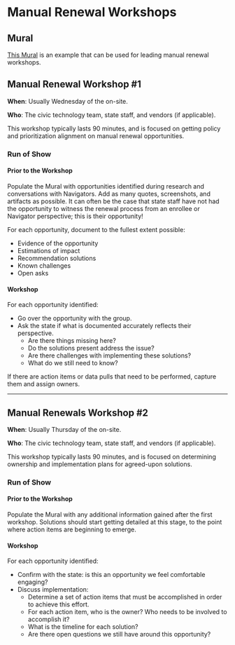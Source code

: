 # Manual Renewal Workshops

## Mural

[This Mural](https://app.mural.co/t/usdigitalservice0135/m/usdigitalservice0135/1697052362571/66767314b193563c9b9af6445333205e317489cc?sender=u46dc9256beb1576a38081536) is an example that can be used for leading manual renewal workshops.

## Manual Renewal Workshop #1

**When**: Usually Wednesday of the on-site.

**Who**: The civic technology team, state staff, and vendors (if applicable).

This workshop typically lasts 90 minutes, and is focused on getting policy and prioritization alignment on manual renewal opportunities.

### Run of Show

#### Prior to the Workshop

Populate the Mural with opportunities identified during research and conversations with Navigators. Add as many quotes, screenshots, and artifacts as possible. It can often be the case that state staff have not had the opportunity to witness the renewal process from an enrollee or Navigator perspective; this is their opportunity!

For each opportunity, document to the fullest extent possible:
  - Evidence of the opportunity
  - Estimations of impact
  - Recommendation solutions
  - Known challenges
  - Open asks

#### Workshop

For each opportunity identified:
  - Go over the opportunity with the group.
  - Ask the state if what is documented accurately reflects their perspective.
    - Are there things missing here?
    - Do the solutions present address the issue?
    - Are there challenges with implementing these solutions?
    - What do we still need to know?

If there are action items or data pulls that need to be performed, capture them and assign owners.

---

## Manual Renewals Workshop #2

**When**: Usually Thursday of the on-site.

**Who**: The civic technology team, state staff, and vendors (if applicable).

This workshop typically lasts 90 minutes, and is focused on determining ownership and implementation plans for agreed-upon solutions.

### Run of Show

#### Prior to the Workshop

Populate the Mural with any additional information gained after the first workshop. Solutions should start getting detailed at this stage, to the point where action items are beginning to emerge.

#### Workshop

For each opportunity identified:
  - Confirm with the state: is this an opportunity we feel comfortable engaging?
  - Discuss implementation:
    - Determine a set of action items that must be accomplished in order to achieve this effort.
    - For each action item, who is the owner? Who needs to be involved to accomplish it?
    - What is the timeline for each solution?
    - Are there open questions we still have around this opportunity?
